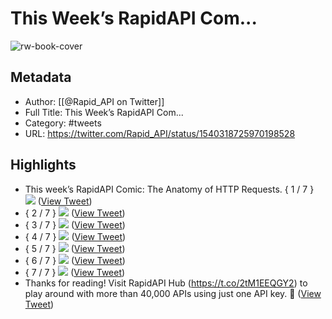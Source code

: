 # This Week’s RapidAPI Com...

![rw-book-cover](https://pbs.twimg.com/profile_images/1531982533533265922/ClYjRf_n.jpg)

## Metadata
- Author: [[@Rapid_API on Twitter]]
- Full Title: This Week’s RapidAPI Com...
- Category: #tweets
- URL: https://twitter.com/Rapid_API/status/1540318725970198528

## Highlights
- This week’s RapidAPI Comic: The Anatomy of HTTP Requests.
  { 1 / 7 } 
  ![](https://pbs.twimg.com/media/FWBPr_1XkAYekpr.jpg) ([View Tweet](https://twitter.com/Rapid_API/status/1540318725970198528))
- { 2 / 7 } 
  ![](https://pbs.twimg.com/media/FWBPsUlXgAQ76f2.jpg) ([View Tweet](https://twitter.com/Rapid_API/status/1540318731464855552))
- { 3 / 7 } 
  ![](https://pbs.twimg.com/media/FWBPstoWIAAub_D.jpg) ([View Tweet](https://twitter.com/Rapid_API/status/1540318736703447043))
- { 4 / 7 } 
  ![](https://pbs.twimg.com/media/FWBPtAfXEAAlAPH.jpg) ([View Tweet](https://twitter.com/Rapid_API/status/1540318741866729481))
- { 5 / 7 } 
  ![](https://pbs.twimg.com/media/FWBPtVJWYAAqUjP.jpg) ([View Tweet](https://twitter.com/Rapid_API/status/1540318746857951240))
- { 6 / 7 } 
  ![](https://pbs.twimg.com/media/FWBPtnCXwAE-f62.jpg) ([View Tweet](https://twitter.com/Rapid_API/status/1540318751890997249))
- { 7 / 7 } 
  ![](https://pbs.twimg.com/media/FWBPt3ZX0AIf5W1.jpg) ([View Tweet](https://twitter.com/Rapid_API/status/1540318757255536641))
- Thanks for reading!
  Visit RapidAPI Hub (https://t.co/2tM1EEQGY2) to play around with more than 40,000 APIs using just one API key. 🐙 ([View Tweet](https://twitter.com/Rapid_API/status/1540318762536239107))
